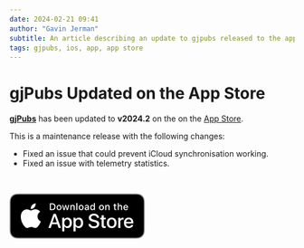 ```yaml
---
date: 2024-02-21 09:41
author: "Gavin Jerman"
subtitle: An article describing an update to gjpubs released to the app store.
tags: gjpubs, ios, app, app store
---
```


# gjPubs Updated on the App Store

[**gjPubs**](/projects/gjPubs) has been updated to **v2024.2** on the on the [App Store](https://apps.apple.com/gb/app/gjpubs/id6475642254?platform=iphone).  

This is a maintenance release with the following changes:
- Fixed an issue that could prevent iCloud synchronisation working.
- Fixed an issue with telemetry statistics.
<br>

[![download](/images/Download_on_the_App_Store_Badge_US-UK_RGB_blk_092917.svg)](https://apps.apple.com/gb/app/gjpubs/id6475642254?platform=iphone)
